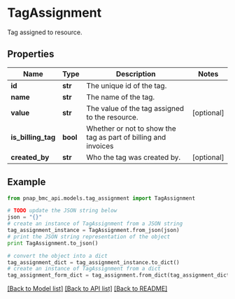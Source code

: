 # TagAssignment

Tag assigned to resource.

## Properties

Name | Type | Description | Notes
------------ | ------------- | ------------- | -------------
**id** | **str** | The unique id of the tag. | 
**name** | **str** | The name of the tag. | 
**value** | **str** | The value of the tag assigned to the resource. | [optional] 
**is_billing_tag** | **bool** | Whether or not to show the tag as part of billing and invoices | 
**created_by** | **str** | Who the tag was created by. | [optional] 

## Example

```python
from pnap_bmc_api.models.tag_assignment import TagAssignment

# TODO update the JSON string below
json = "{}"
# create an instance of TagAssignment from a JSON string
tag_assignment_instance = TagAssignment.from_json(json)
# print the JSON string representation of the object
print TagAssignment.to_json()

# convert the object into a dict
tag_assignment_dict = tag_assignment_instance.to_dict()
# create an instance of TagAssignment from a dict
tag_assignment_form_dict = tag_assignment.from_dict(tag_assignment_dict)
```
[[Back to Model list]](../README.md#documentation-for-models) [[Back to API list]](../README.md#documentation-for-api-endpoints) [[Back to README]](../README.md)


